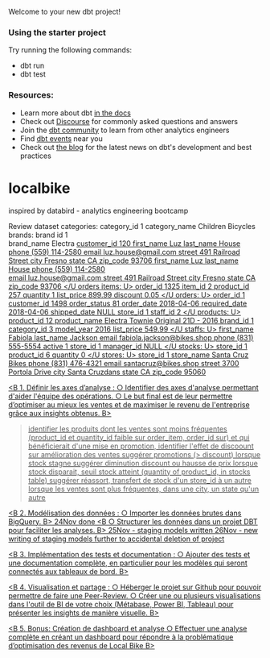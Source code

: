 Welcome to your new dbt project!

### Using the starter project

Try running the following commands:
- dbt run
- dbt test


### Resources:
- Learn more about dbt [in the docs](https://docs.getdbt.com/docs/introduction)
- Check out [Discourse](https://discourse.getdbt.com/) for commonly asked questions and answers
- Join the [dbt community](https://getdbt.com/community) to learn from other analytics engineers
- Find [dbt events](https://events.getdbt.com) near you
- Check out [the blog](https://blog.getdbt.com/) for the latest news on dbt's development and best practices

# localbike
inspired by databird - analytics engineering bootcamp

Review dataset
categories:
category_id     1
category_name   Children Bicycles
brands:
brand id        1	
brand_name      Electra
<U customers: U>
customer_id     120
first_name      Luz
last_name       House
phone           (559) 114-2580
email           luz.house@gmail.com
street          491 Railroad Street
city            Fresno
state           CA
zip_code        93706
<U customer_items: U>
first_name      Luz
last_name       House
phone           (559) 114-2580           
email           luz.house@gmail.com
street          491 Railroad Street 
city            Fresno
state           CA
zip_code        93706
</U orders items: U>
order_id	    1325
item_id         2
product_id      257
quantity        1
list_price      899.99
discount        0.05
</U orders: U>
order_id        1
customer_id     1498
order_status    81
order_date      2018-04-06
required_date   2018-04-06
shipped_date    NULL
store_id        1
staff_id        2
</U products: U>
product_id      12
product_name    Electra Townie Original 21D - 2016
brand_id        1
category_id     3
model_year      2016
list_price      549.99
</U staffs: U>
first_name      Fabiola
last_name       Jackson
email           fabiola.jackson@bikes.shop
phone           (831) 555-5554
active          1
store_id        1
manager_id      NULL
</U stocks: U>
store_id        1
product_id      6
quantity        0
</U stores: U>
store_id        1
store_name      Santa Cruz Bikes
phone           (831) 476-4321
email           santacruz@bikes.shop
street          3700 Portola Drive
city            Santa Cruzdans
state           CA
zip_code        95060


<B 1. Définir les axes d’analyse :
○ Identifier des axes d'analyse permettant d'aider l'équipe des opérations.
○ Le but final est de leur permettre d’optimiser au mieux les ventes et de maximiser le revenu de l'entreprise grâce aux insights obtenus. B>
> identifier les produits dont les ventes sont moins fréquentes (product_id et quantity_id faible  sur order_item, order_id sur) et qui bénéficierait d'une mise en promotion,
> identifier l'effet de discoount sur amélioration des ventes
> suggérer promotions (> discount) lorsque stock stagne
> suggérer diminution discount ou hausse de prix lorsque stock disparait, seuil stock atteint (quantity of product_id, in stocks table)
> suggérer réassort, transfert de stock d'un store_id à un autre lorsque les ventes sont plus fréquentes, dans une city, un state qu'un autre

<B 2. Modélisation des données :
○ Importer les données brutes dans BigQuery. B>
24Nov done
<B ○ Structurer les données dans un projet DBT pour faciliter les analyses. B>
25Nov - staging models written
26Nov - new writing of staging models further to accidental deletion of project

<B 3. Implémentation des tests et documentation :
○ Ajouter des tests et une documentation complète, en particulier pour les modèles qui seront connectés aux tableaux de bord. B>

<B 4. Visualisation et partage :
○ Héberger le projet sur Github pour pouvoir permettre de faire une Peer-Review.
○ Créer une ou plusieurs visualisations dans l'outil de BI de votre choix (Métabase, Power BI, Tableau) pour présenter les insights de manière visuelle. B>

<B 5. Bonus: Création de dashboard et analyse
○ Effectuer une analyse complète en créant un dashboard pour répondre à la problématique d’optimisation des revenus de Local Bike B>
